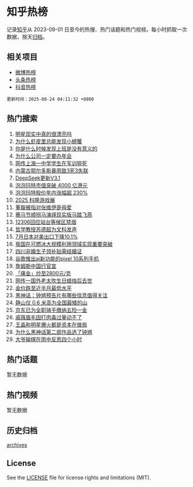 # 知乎热榜

记录[知乎](https://www.zhihu.com/)从 2023-09-01 日至今的热搜、热门话题和热门视频。每小时抓取一次数据，按天[归档](archives)。

## 相关项目

- [微博热榜](https://github.com/hotarchive/weibo)
- [头条热榜](https://github.com/hotarchive/toutiao)
- [抖音热榜](https://github.com/hotarchive/douyin)


`更新时间：2025-08-24 04:11:32 +0800`

## 热门搜索

1. [明星现实中真的很漂亮吗](https://www.zhihu.com/search?q=%E6%98%8E%E6%98%9F%E7%8E%B0%E5%AE%9E%E4%B8%AD%E7%9C%9F%E7%9A%84%E5%BE%88%E6%BC%82%E4%BA%AE%E5%90%97)
1. [为什么虾皮里总能发现小螃蟹](https://www.zhihu.com/search?q=%E4%B8%BA%E4%BB%80%E4%B9%88%E8%99%BE%E7%9A%AE%E9%87%8C%E6%80%BB%E8%83%BD%E5%8F%91%E7%8E%B0%E5%B0%8F%E8%9E%83%E8%9F%B9)
1. [你是什么时候发现上班是没有意义的](https://www.zhihu.com/search?q=%E4%BD%A0%E6%98%AF%E4%BB%80%E4%B9%88%E6%97%B6%E5%80%99%E5%8F%91%E7%8E%B0%E4%B8%8A%E7%8F%AD%E6%98%AF%E6%B2%A1%E6%9C%89%E6%84%8F%E4%B9%89%E7%9A%84)
1. [为什么公司一定要办年会](https://www.zhihu.com/search?q=%E4%B8%BA%E4%BB%80%E4%B9%88%E5%85%AC%E5%8F%B8%E4%B8%80%E5%AE%9A%E8%A6%81%E5%8A%9E%E5%B9%B4%E4%BC%9A)
1. [网传上海一中学学生在军训猝死](https://www.zhihu.com/search?q=%E7%BD%91%E4%BC%A0%E4%B8%8A%E6%B5%B7%E4%B8%80%E4%B8%AD%E5%AD%A6%E5%AD%A6%E7%94%9F%E5%9C%A8%E5%86%9B%E8%AE%AD%E7%8C%9D%E6%AD%BB)
1. [内蒙古鄂尔多斯暴雨致3死3失联](https://www.zhihu.com/search?q=%E5%86%85%E8%92%99%E5%8F%A4%E9%84%82%E5%B0%94%E5%A4%9A%E6%96%AF%E6%9A%B4%E9%9B%A8%E8%87%B43%E6%AD%BB3%E5%A4%B1%E8%81%94)
1. [DeepSeek更新V3.1](https://www.zhihu.com/search?q=DeepSeek%E6%9B%B4%E6%96%B0V3.1)
1. [泡泡玛特市值突破 4000 亿港元](https://www.zhihu.com/search?q=%E6%B3%A1%E6%B3%A1%E7%8E%9B%E7%89%B9%E5%B8%82%E5%80%BC%E7%AA%81%E7%A0%B4%204000%20%E4%BA%BF%E6%B8%AF%E5%85%83)
1. [泡泡玛特股价年内涨幅超 230%](https://www.zhihu.com/search?q=%E6%B3%A1%E6%B3%A1%E7%8E%9B%E7%89%B9%E8%82%A1%E4%BB%B7%E5%B9%B4%E5%86%85%E6%B6%A8%E5%B9%85%E8%B6%85%20230%25)
1. [2025 科隆游戏展](https://www.zhihu.com/search?q=2025%20%E7%A7%91%E9%9A%86%E6%B8%B8%E6%88%8F%E5%B1%95)
1. [董璇被指对张维伊是母爱](https://www.zhihu.com/search?q=%E8%91%A3%E7%92%87%E8%A2%AB%E6%8C%87%E5%AF%B9%E5%BC%A0%E7%BB%B4%E4%BC%8A%E6%98%AF%E6%AF%8D%E7%88%B1)
1. [赛马节顺拐马演绎现实版马踏飞燕](https://www.zhihu.com/search?q=%E8%B5%9B%E9%A9%AC%E8%8A%82%E9%A1%BA%E6%8B%90%E9%A9%AC%E6%BC%94%E7%BB%8E%E7%8E%B0%E5%AE%9E%E7%89%88%E9%A9%AC%E8%B8%8F%E9%A3%9E%E7%87%95)
1. [12306回应站台等候区禁烟](https://www.zhihu.com/search?q=12306%E5%9B%9E%E5%BA%94%E7%AB%99%E5%8F%B0%E7%AD%89%E5%80%99%E5%8C%BA%E7%A6%81%E7%83%9F)
1. [哲学教授苏德超为文科发声](https://www.zhihu.com/search?q=%E5%93%B2%E5%AD%A6%E6%95%99%E6%8E%88%E8%8B%8F%E5%BE%B7%E8%B6%85%E4%B8%BA%E6%96%87%E7%A7%91%E5%8F%91%E5%A3%B0)
1. [7月日本对美出口下降10.1%](https://www.zhihu.com/search?q=7%E6%9C%88%E6%97%A5%E6%9C%AC%E5%AF%B9%E7%BE%8E%E5%87%BA%E5%8F%A3%E4%B8%8B%E9%99%8D10.1%25)
1. [我国在可燃冰大规模利用领域实现重要突破](https://www.zhihu.com/search?q=%E6%88%91%E5%9B%BD%E5%9C%A8%E5%8F%AF%E7%87%83%E5%86%B0%E5%A4%A7%E8%A7%84%E6%A8%A1%E5%88%A9%E7%94%A8%E9%A2%86%E5%9F%9F%E5%AE%9E%E7%8E%B0%E9%87%8D%E8%A6%81%E7%AA%81%E7%A0%B4)
1. [四川非婚生子领补贴需结婚证](https://www.zhihu.com/search?q=%E5%9B%9B%E5%B7%9D%E9%9D%9E%E5%A9%9A%E7%94%9F%E5%AD%90%E9%A2%86%E8%A1%A5%E8%B4%B4%E9%9C%80%E7%BB%93%E5%A9%9A%E8%AF%81)
1. [谷歌推出ai新功能的pixel 10系列手机](https://www.zhihu.com/search?q=%E8%B0%B7%E6%AD%8C%E6%8E%A8%E5%87%BAai%E6%96%B0%E5%8A%9F%E8%83%BD%E7%9A%84pixel%2010%E7%B3%BB%E5%88%97%E6%89%8B%E6%9C%BA)
1. [詹姆斯中国行官宣](https://www.zhihu.com/search?q=%E8%A9%B9%E5%A7%86%E6%96%AF%E4%B8%AD%E5%9B%BD%E8%A1%8C%E5%AE%98%E5%AE%A3)
1. [「痛金」炒至2800元/克](https://www.zhihu.com/search?q=%E3%80%8C%E7%97%9B%E9%87%91%E3%80%8D%E7%82%92%E8%87%B32800%E5%85%83/%E5%85%8B)
1. [网传一国外老太吹生日蜡烛后去世](https://www.zhihu.com/search?q=%E7%BD%91%E4%BC%A0%E4%B8%80%E5%9B%BD%E5%A4%96%E8%80%81%E5%A4%AA%E5%90%B9%E7%94%9F%E6%97%A5%E8%9C%A1%E7%83%9B%E5%90%8E%E5%8E%BB%E4%B8%96)
1. [金价跌至近半月最低水平](https://www.zhihu.com/search?q=%E9%87%91%E4%BB%B7%E8%B7%8C%E8%87%B3%E8%BF%91%E5%8D%8A%E6%9C%88%E6%9C%80%E4%BD%8E%E6%B0%B4%E5%B9%B3)
1. [黑神话：钟馗预告片有哪些信息值得关注](https://www.zhihu.com/search?q=%E9%BB%91%E7%A5%9E%E8%AF%9D%EF%BC%9A%E9%92%9F%E9%A6%97%E9%A2%84%E5%91%8A%E7%89%87%E6%9C%89%E5%93%AA%E4%BA%9B%E4%BF%A1%E6%81%AF%E5%80%BC%E5%BE%97%E5%85%B3%E6%B3%A8)
1. [静山仅 0.6 米高为全国最矮的山](https://www.zhihu.com/search?q=%E9%9D%99%E5%B1%B1%E4%BB%85%200.6%20%E7%B1%B3%E9%AB%98%E4%B8%BA%E5%85%A8%E5%9B%BD%E6%9C%80%E7%9F%AE%E7%9A%84%E5%B1%B1)
1. [京东已为全职骑手缴纳五险一金](https://www.zhihu.com/search?q=%E4%BA%AC%E4%B8%9C%E5%B7%B2%E4%B8%BA%E5%85%A8%E8%81%8C%E9%AA%91%E6%89%8B%E7%BC%B4%E7%BA%B3%E4%BA%94%E9%99%A9%E4%B8%80%E9%87%91)
1. [戚薇眉毛因打肉毒过量动不了](https://www.zhihu.com/search?q=%E6%88%9A%E8%96%87%E7%9C%89%E6%AF%9B%E5%9B%A0%E6%89%93%E8%82%89%E6%AF%92%E8%BF%87%E9%87%8F%E5%8A%A8%E4%B8%8D%E4%BA%86)
1. [王晶称明星爆火都是资本在做局](https://www.zhihu.com/search?q=%E7%8E%8B%E6%99%B6%E7%A7%B0%E6%98%8E%E6%98%9F%E7%88%86%E7%81%AB%E9%83%BD%E6%98%AF%E8%B5%84%E6%9C%AC%E5%9C%A8%E5%81%9A%E5%B1%80)
1. [为什么黑神话第二部作品选了钟馗](https://www.zhihu.com/search?q=%E4%B8%BA%E4%BB%80%E4%B9%88%E9%BB%91%E7%A5%9E%E8%AF%9D%E7%AC%AC%E4%BA%8C%E9%83%A8%E4%BD%9C%E5%93%81%E9%80%89%E4%BA%86%E9%92%9F%E9%A6%97)
1. [大爷输棋在雨中反思四个小时](https://www.zhihu.com/search?q=%E5%A4%A7%E7%88%B7%E8%BE%93%E6%A3%8B%E5%9C%A8%E9%9B%A8%E4%B8%AD%E5%8F%8D%E6%80%9D%E5%9B%9B%E4%B8%AA%E5%B0%8F%E6%97%B6)

## 热门话题

暂无数据

## 热门视频

暂无数据

## 历史归档

[archives](archives)

## License

See the [LICENSE](LICENSE) file for license rights and limitations (MIT).
